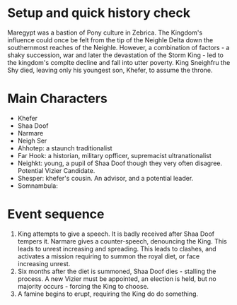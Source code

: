 # Setup and quick history check

Maregypt was a bastion of Pony culture in Zebrica. The Kingdom's influence could once be felt from the tip of the Neighle Delta down the southernmost reaches of the Neighle. However, a combination of factors - a shaky succession, war and later the devastation of the Storm King - led to the kingdom's complte decline and fall into utter poverty. King Sneighfru the Shy died, leaving only his youngest son, Khefer, to assume the throne. 

# Main Characters

- Khefer
- Shaa Doof
- Narmare
- Neigh Ser
- Ahhotep: a staunch traditionalist
- Far Hook: a historian, military opfficer, supremacist ultranationalist
- Neighkt: young, a pupil of Shaa Doof though they very often disagree. Potential Vizier Candidate.
- Shesper: khefer's cousin. An advisor, and a potential leader.
- Somnambula: 

# Event sequence

1. King attempts to give a speech. It is badly received after Shaa Doof tempers it. Narmare gives a counter-speech, denouncing the King. This leads to unrest increasing and spreading. This leads to clashes, and activates a mission requiring to summon the royal diet, or face increasing unrest.
2. Six months after the diet is summoned, Shaa Doof dies - stalling the process. A new Vizier must be appointed, an election is held, but no majority occurs - forcing the King to choose.
3. A famine begins to erupt, requiring the King do do something.
